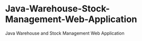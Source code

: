 # Java-Warehouse-Stock-Management-Web-Application
Java Warehouse and Stock Management Web Application

